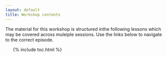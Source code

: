 ```yaml
---
layout: default
title: Workshop contents
---
```


The material for this workshop is structured inthe following lessons which may be covered across muleiple sessions. Use the links below to navigate to the correct episode.

<ol>
{% include toc.html %}
</ol>
